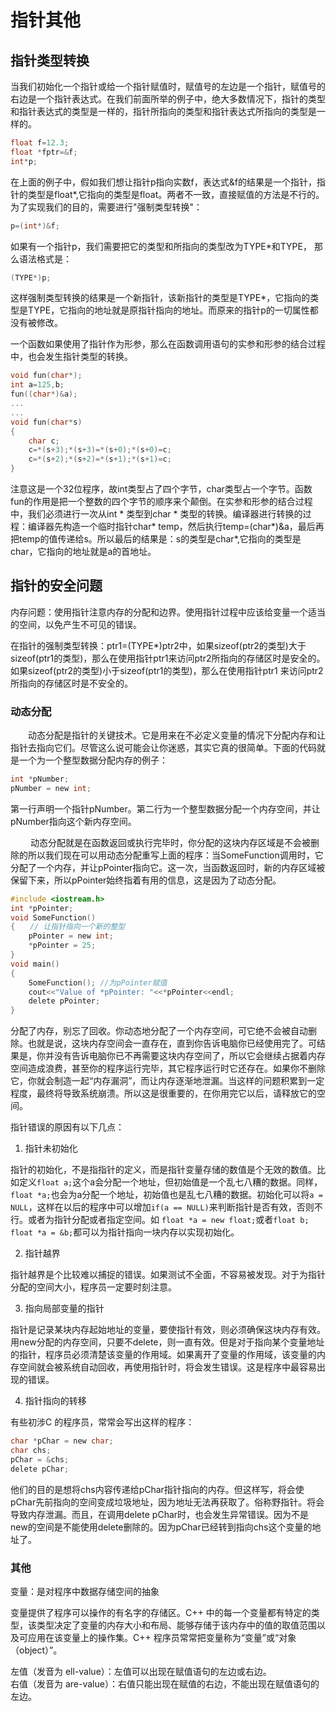 # 指针其他
## 指针类型转换
当我们初始化一个指针或给一个指针赋值时，赋值号的左边是一个指针，赋值号的右边是一个指针表达式。在我们前面所举的例子中，绝大多数情况下，指针的类型和指针表达式的类型是一样的，指针所指向的类型和指针表达式所指向的类型是一样的。
```c
float f=12.3; 
float *fptr=&f; 
int*p;
```
在上面的例子中，假如我们想让指针p指向实数f，表达式&f的结果是一个指针，指针的类型是float*,它指向的类型是float。两者不一致，直接赋值的方法是不行的。为了实现我们的目的，需要进行"强制类型转换"：
```c
p=(int*)&f;
```
如果有一个指针p，我们需要把它的类型和所指向的类型改为TYPE*和TYPE， 那么语法格式是：
```c
(TYPE*)p;
```
 这样强制类型转换的结果是一个新指针，该新指针的类型是TYPE*，它指向的类型是TYPE，它指向的地址就是原指针指向的地址。而原来的指针p的一切属性都没有被修改。 
 
一个函数如果使用了指针作为形参，那么在函数调用语句的实参和形参的结合过程中，也会发生指针类型的转换。 
```c
void fun(char*); 
int a=125,b; 
fun((char*)&a); 
... 
... 
void fun(char*s) 
{ 
    char c; 
    c=*(s+3);*(s+3)=*(s+0);*(s+0)=c; 
    c=*(s+2);*(s+2)=*(s+1);*(s+1)=c; 
}
```
注意这是一个32位程序，故int类型占了四个字节，char类型占一个字节。函数fun的作用是把一个整数的四个字节的顺序来个颠倒。在实参和形参的结合过程中，我们必须进行一次从int * 类型到char * 类型的转换。编译器进行转换的过程：编译器先构造一个临时指针char* temp，然后执行temp=(char*)&a，最后再把temp的值传递给s。所以最后的结果是：s的类型是char*,它指向的类型是char，它指向的地址就是a的首地址。

## 指针的安全问题
内存问题：使用指针注意内存的分配和边界。使用指针过程中应该给变量一个适当的空间，以免产生不可见的错误。

在指针的强制类型转换：ptr1=(TYPE*)ptr2中，如果sizeof(ptr2的类型)大于sizeof(ptr1的类型)，那么在使用指针ptr1来访问ptr2所指向的存储区时是安全的。如果sizeof(ptr2的类型)小于sizeof(ptr1的类型)，那么在使用指针ptr1 来访问ptr2所指向的存储区时是不安全的。

### 动态分配　　
　　动态分配是指针的关键技术。它是用来在不必定义变量的情况下分配内存和让指针去指向它们。尽管这么说可能会让你迷惑，其实它真的很简单。下面的代码就是一个为一个整型数据分配内存的例子：
```c　
int *pNumber;
pNumber = new int;
```
第一行声明一个指针pNumber。第二行为一个整型数据分配一个内存空间，并让pNumber指向这个新内存空间。

　　
动态分配就是在函数返回或执行完毕时，你分配的这块内存区域是不会被删除的所以我们现在可以用动态分配重写上面的程序：当SomeFunction调用时，它分配了一个内存，并让pPointer指向它。这一次，当函数返回时，新的内存区域被保留下来，所以pPointer始终指着有用的信息，这是因为了动态分配。
```c
#include <iostream.h>　　
int *pPointer;　　
void SomeFunction()
{　　// 让指针指向一个新的整型
    pPointer = new int;
    *pPointer = 25;
}　　
void main()
{
    SomeFunction(); //为pPointer赋值
    cout<<"Value of *pPointer: "<<*pPointer<<endl;
    delete pPointer;
}　
```
分配了内存，别忘了回收。你动态地分配了一个内存空间，可它绝不会被自动删除。也就是说，这块内存空间会一直存在，直到你告诉电脑你已经使用完了。可结果是，你并没有告诉电脑你已不再需要这块内存空间了，所以它会继续占据着内存空间造成浪费，甚至你的程序运行完毕，其它程序运行时它还存在。如果你不删除它，你就会制造一起“内存漏洞”，而让内存逐渐地泄漏。当这样的问题积累到一定程度，最终将导致系统崩溃。所以这是很重要的，在你用完它以后，请释放它的空间。

指针错误的原因有以下几点：
1. 指针未初始化

指针的初始化，不是指指针的定义，而是指针变量存储的数值是个无效的数值。比如定义`float a;`这个a会分配一个地址，但初始值是一个乱七八糟的数据。同样，`float *a;`也会为a分配一个地址，初始值也是乱七八糟的数据。初始化可以将`a = NULL`，这样在以后的程序中可以增加`if(a == NULL)`来判断指针是否有效，否则不行。或者为指针分配或者指定空间。如 `float *a = new float;`或者`float b; float *a = &b;`都可以为指针指向一块内存以实现初始化。

2. 指针越界

指针越界是个比较难以捕捉的错误。如果测试不全面，不容易被发现。对于为指针分配的空间大小，程序员一定要时刻注意。

3. 指向局部变量的指针

指针是记录某块内存起始地址的变量，要使指针有效，则必须确保这块内存有效。用new分配的内存空间，只要不delete，则一直有效。但是对于指向某个变量地址的指针，程序员必须清楚该变量的作用域。如果离开了变量的作用域，该变量的内存空间就会被系统自动回收，再使用指针时，将会发生错误。这是程序中最容易出现的错误。

4. 指针指向的转移

有些初涉C 的程序员，常常会写出这样的程序：
```c
char *pChar = new char;
char chs;
pChar = &chs;
delete pChar;
```	
他们的目的是想将chs内容传递给pChar指针指向的内存。但这样写，将会使pChar先前指向的空间变成垃圾地址，因为地址无法再获取了。俗称野指针。将会导致内存泄漏。而且，在调用delete pChar时，也会发生异常错误。因为不是new的空间是不能使用delete删除的。因为pChar已经转到指向chs这个变量的地址了。
### 其他
变量：是对程序中数据存储空间的抽象

变量提供了程序可以操作的有名字的存储区。C++ 中的每一个变量都有特定的类型，该类型决定了变量的内存大小和布局、能够存储于该内存中的值的取值范围以及可应用在该变量上的操作集。C++ 程序员常常把变量称为“变量”或“对象（object）”。

左值（发音为 ell-value）：左值可以出现在赋值语句的左边或右边。  
右值（发音为 are-value）：右值只能出现在赋值的右边，不能出现在赋值语句的左边。
